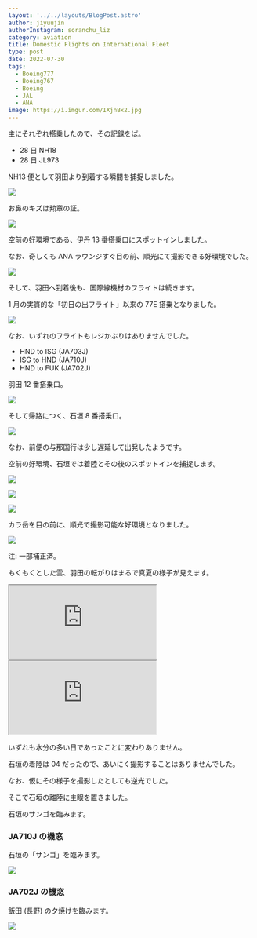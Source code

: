 ```yaml
---
layout: '../../layouts/BlogPost.astro'
author: jiyuujin
authorInstagram: soranchu_liz
category: aviation
title: Domestic Flights on International Fleet
type: post
date: 2022-07-30
tags:
  - Boeing777
  - Boeing767
  - Boeing
  - JAL
  - ANA
image: https://i.imgur.com/IXjnBx2.jpg
---
```


主にそれぞれ搭乗したので、その記録をば。

- 28 日 NH18
- 28 日 JL973

NH13 便として羽田より到着する瞬間を捕捉しました。

![](/assets/img/20220730/JA621A_1.JPG)

お鼻のキズは勲章の証。

![](/assets/img/20220730/JA621A_2.JPG)

空前の好環境である、伊丹 13 番搭乗口にスポットインしました。

なお、奇しくも ANA ラウンジすぐ目の前、順光にて撮影できる好環境でした。

![](/assets/img/20220730/JA621A_3.JPG)

そして、羽田へ到着後も、国際線機材のフライトは続きます。

1 月の実質的な「初日の出フライト」以来の 77E 搭乗となりました。

![](/assets/img/20220730/JA703J.JPG)

なお、いずれのフライトもレジかぶりはありませんでした。

- HND to ISG (JA703J)
- ISG to HND (JA710J)
- HND to FUK (JA702J)

羽田 12 番搭乗口。

![](/assets/img/20220730/HND.JPG)

そして帰路につく、石垣 8 番搭乗口。

![](/assets/img/20220730/ISG.JPG)

なお、前便の与那国行は少し遅延して出発したようです。

空前の好環境、石垣では着陸とその後のスポットインを捕捉します。

![](/assets/img/20220730/JA710J_1.JPG)

![](/assets/img/20220730/JA710J_2.JPG)

![](/assets/img/20220730/JA710J_3.JPG)

カラ岳を目の前に、順光で撮影可能な好環境となりました。

![](/assets/img/20220730/JA710J_4.JPG)

注: 一部補正済。

もくもくとした雲、羽田の転がりはまるで真夏の様子が見えます。

<div class="wrapper">
  <div class="container">
    <iframe src="https://www.youtube.com/embed/NFc92Jv_LkU" class="player" title="羽田の離陸動画" loading="lazy"></iframe>
  </div>
</div>

<div class="wrapper">
  <div class="container">
    <iframe src="https://www.youtube.com/embed/SNhFOBrNpaE" class="player" title="石垣の離陸動画" loading="lazy"></iframe>
  </div>
</div>

いずれも水分の多い日であったことに変わりありません。

石垣の着陸は 04 だったので、あいにく撮影することはありませんでした。

なお、仮にその様子を撮影したとしても逆光でした。

そこで石垣の離陸に主眼を置きました。

石垣のサンゴを臨みます。

### JA710J の機窓

石垣の「サンゴ」を臨みます。

![](/assets/img/20220730/JA710J_5.JPG)

### JA702J の機窓

飯田 (長野) の夕焼けを臨みます。

![](/assets/img/20220730/JA702J.JPG)
